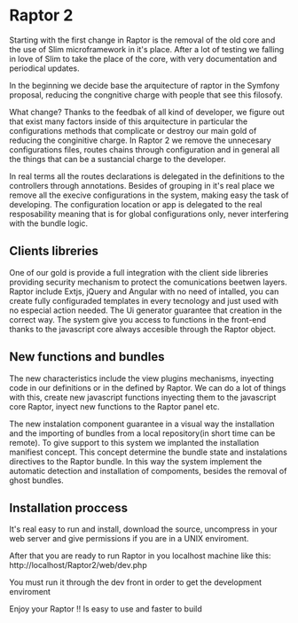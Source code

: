 # Raptor 2

Starting with the first change in Raptor is the removal of the old core
and the use of Slim microframework in it's place. After a lot of testing
we falling in love of Slim to take the place of the core, with very documentation
and periodical updates.

In the beginning we decide base the arquitecture of raptor in the Symfony
proposal, reducing the congnitive charge with people that see this filosofy.

What change? Thanks to the feedbak of all kind of developer, we figure out
that exist many factors inside of this arquitecture in particular the
configurations methods that complicate or destroy our main gold of reducing
the conginitive charge. In Raptor 2 we remove the unnecesary configurations
files, routes chains through configuration and in general all the things
that can be a sustancial charge to the developer.

In real terms all the routes declarations is delegated in the definitions
to the controllers through annotations. Besides of grouping in it's real
place we remove all the execive configurations in the system, making easy
the task of developing. The configuration location or app is delegated
to the real resposability meaning that is for global configurations only,
never interfering with the bundle logic.
 
## Clients libreries

One of our gold is provide a full integration with the client side libreries
providing security mechanism to protect the comunications beetwen layers.
Raptor include Extjs, jQuery and Angular with no need of intalled, you can
create fully configuraded templates in every tecnology and just used with
no especial action needed. The Ui generator guarantee that creation in the
correct way.
The system give you access to functions in the front-end thanks to the 
javascript core always accesible through the Raptor object.

## New functions and bundles

The new characteristics include the view plugins mechanisms, inyecting
code in our definitions or in the defined by Raptor. We can do a lot of
things with this, create new javascript functions inyecting them to the
javascript core Raptor, inyect new functions to the Raptor panel etc.

The new instalation component guarantee in a visual way the installation
and the importing of bundles from a local repository(in short time can be
remote). To give support to this system we implanted the installation 
manifiest concept. This concept determine the bundle state and instalations 
directives to the Raptor bundle. In this way the system implement
the automatic detection and installation of compoments, besides the removal
of ghost bundles.

## Installation proccess

It's real easy to run and install, download the source, uncompress in your
web server and give permissions if you are in a UNIX enviroment.

After that you are ready to run Raptor in you localhost machine like this:
	http://localhost/Raptor2/web/dev.php

You must run it through the dev front in order to get the development enviroment

Enjoy your Raptor !! Is easy to use and faster to build
